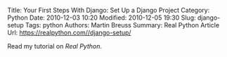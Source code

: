 Title: Your First Steps With Django: Set Up a Django Project
Category: Python
Date: 2010-12-03 10:20
Modified: 2010-12-05 19:30
Slug: django-setup
Tags: python
Authors: Martin Breuss
Summary: Real Python Article
Url: https://realpython.com//django-setup/

Read my tutorial on _Real Python_.